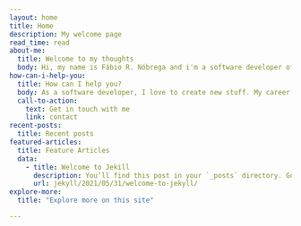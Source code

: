 ```yaml
---
layout: home
title: Home
description: My welcome page
read_time: read
about-me: 
  title: Welcome to my thoughts
  body: Hi, my name is Fábio R. Nóbrega and i'm a software developer of web systems with HTML, CSS and JavaScript. I currently use a Vue.JS framework with Nuxt.Js and I have experience with Ruby on Rails and Node.JS (with TypeORM) on backend. I started my journey at the Federal University of Rio de Janeiro studying Engraving UFRJ. I also take classes in Computer Science, where I became part of the junior computer enterprise, EJCM. Where I had experiences with mobile development for android and IOS, as well as the opportunity to manage a project from software prioritization to final execution. I am currently at lemoneyway where I work as a developer getting deeper and deeper into good programming practices and solving challenges in the cashback market. And I m collaboration on Computer Science museum from UFRJ. To time to time i create some projects for arduino.
how-can-i-help-you: 
  title: How can I help you?
  body: As a software developer, I love to create new stuff. My career is mostly in web development. I all so do a lot of electronic art with Arduino and digital art in general.Put simply I can help you transform ideas on paper into reality. 
  call-to-action: 
    text: Get in touch with me
    link: contact
recent-posts: 
  title: Recent posts
featured-articles:
  title: Feature Articles
  data: 
    - title: Welcome to Jekill
      description: You’ll find this post in your `_posts` directory. Go ahead and edit it and re-build the site to see your changes. You can rebuild the site in many different ways, but the most common way is to run `jekyll serve`, which launches a web server and auto-regenerates your site when a file is updated.
      url: jekyll/2021/05/31/welcome-to-jekyll/
explore-more: 
  title: "Explore more on this site"

---
```

